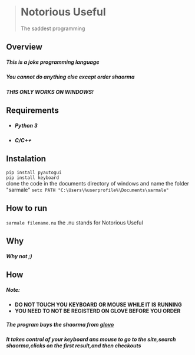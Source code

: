 > # Notorious Useful
> The saddest programming
## Overview
##### This is a joke programming language  
##### You cannot do anything else except order shaorma
##### THIS ONLY WORKS ON WINDOWS!
## Requirements
* ##### Python 3
* ##### C/C++
## Instalation
``pip install pyautogui``  
``pip install keyboard``  
clone the code in the documents directory of windows and name the folder "sarmale"
``setx PATH "C:\Users\%userprofile%\Documents\sarmale"``
## How to run
``sarmale filename.nu``
the .nu stands for Notorious Useful
## Why
#####  Why not ;)
## How
##### Note:
 - **DO NOT TOUCH YOU KEYBOARD OR MOUSE WHILE IT IS RUNNING**
 - **YOU NEED TO NOT BE REGISTERD ON GLOVE BEFORE YOU ORDER**
 
##### The program buys the shaorma from [glovo](https://glovoapp.com/)
##### It takes control of your keyboard ans mouse to go to the site,search shaorma,clicks on the first result,and then checkouts


